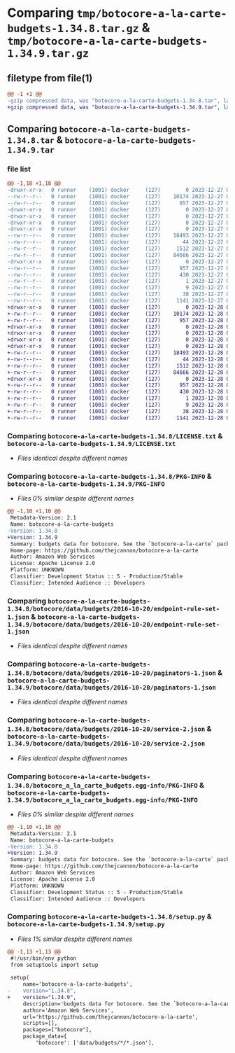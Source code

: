 # Comparing `tmp/botocore-a-la-carte-budgets-1.34.8.tar.gz` & `tmp/botocore-a-la-carte-budgets-1.34.9.tar.gz`

## filetype from file(1)

```diff
@@ -1 +1 @@
-gzip compressed data, was "botocore-a-la-carte-budgets-1.34.8.tar", last modified: Wed Dec 27 01:06:38 2023, max compression
+gzip compressed data, was "botocore-a-la-carte-budgets-1.34.9.tar", last modified: Thu Dec 28 01:06:39 2023, max compression
```

## Comparing `botocore-a-la-carte-budgets-1.34.8.tar` & `botocore-a-la-carte-budgets-1.34.9.tar`

### file list

```diff
@@ -1,18 +1,18 @@
-drwxr-xr-x   0 runner    (1001) docker     (127)        0 2023-12-27 01:06:37.999304 botocore-a-la-carte-budgets-1.34.8/
--rw-r--r--   0 runner    (1001) docker     (127)    10174 2023-12-27 01:06:37.000000 botocore-a-la-carte-budgets-1.34.8/LICENSE.txt
--rw-r--r--   0 runner    (1001) docker     (127)      957 2023-12-27 01:06:37.999304 botocore-a-la-carte-budgets-1.34.8/PKG-INFO
-drwxr-xr-x   0 runner    (1001) docker     (127)        0 2023-12-27 01:06:37.999304 botocore-a-la-carte-budgets-1.34.8/botocore/
-drwxr-xr-x   0 runner    (1001) docker     (127)        0 2023-12-27 01:06:37.999304 botocore-a-la-carte-budgets-1.34.8/botocore/data/
-drwxr-xr-x   0 runner    (1001) docker     (127)        0 2023-12-27 01:06:37.999304 botocore-a-la-carte-budgets-1.34.8/botocore/data/budgets/
-drwxr-xr-x   0 runner    (1001) docker     (127)        0 2023-12-27 01:06:37.999304 botocore-a-la-carte-budgets-1.34.8/botocore/data/budgets/2016-10-20/
--rw-r--r--   0 runner    (1001) docker     (127)    18493 2023-12-27 01:06:28.000000 botocore-a-la-carte-budgets-1.34.8/botocore/data/budgets/2016-10-20/endpoint-rule-set-1.json
--rw-r--r--   0 runner    (1001) docker     (127)       44 2023-12-27 01:06:28.000000 botocore-a-la-carte-budgets-1.34.8/botocore/data/budgets/2016-10-20/examples-1.json
--rw-r--r--   0 runner    (1001) docker     (127)     1512 2023-12-27 01:06:28.000000 botocore-a-la-carte-budgets-1.34.8/botocore/data/budgets/2016-10-20/paginators-1.json
--rw-r--r--   0 runner    (1001) docker     (127)    84666 2023-12-27 01:06:28.000000 botocore-a-la-carte-budgets-1.34.8/botocore/data/budgets/2016-10-20/service-2.json
-drwxr-xr-x   0 runner    (1001) docker     (127)        0 2023-12-27 01:06:37.999304 botocore-a-la-carte-budgets-1.34.8/botocore_a_la_carte_budgets.egg-info/
--rw-r--r--   0 runner    (1001) docker     (127)      957 2023-12-27 01:06:37.000000 botocore-a-la-carte-budgets-1.34.8/botocore_a_la_carte_budgets.egg-info/PKG-INFO
--rw-r--r--   0 runner    (1001) docker     (127)      430 2023-12-27 01:06:37.000000 botocore-a-la-carte-budgets-1.34.8/botocore_a_la_carte_budgets.egg-info/SOURCES.txt
--rw-r--r--   0 runner    (1001) docker     (127)        1 2023-12-27 01:06:37.000000 botocore-a-la-carte-budgets-1.34.8/botocore_a_la_carte_budgets.egg-info/dependency_links.txt
--rw-r--r--   0 runner    (1001) docker     (127)        9 2023-12-27 01:06:37.000000 botocore-a-la-carte-budgets-1.34.8/botocore_a_la_carte_budgets.egg-info/top_level.txt
--rw-r--r--   0 runner    (1001) docker     (127)       38 2023-12-27 01:06:38.003305 botocore-a-la-carte-budgets-1.34.8/setup.cfg
--rw-r--r--   0 runner    (1001) docker     (127)     1141 2023-12-27 01:06:37.000000 botocore-a-la-carte-budgets-1.34.8/setup.py
+drwxr-xr-x   0 runner    (1001) docker     (127)        0 2023-12-28 01:06:39.478261 botocore-a-la-carte-budgets-1.34.9/
+-rw-r--r--   0 runner    (1001) docker     (127)    10174 2023-12-28 01:06:39.000000 botocore-a-la-carte-budgets-1.34.9/LICENSE.txt
+-rw-r--r--   0 runner    (1001) docker     (127)      957 2023-12-28 01:06:39.474261 botocore-a-la-carte-budgets-1.34.9/PKG-INFO
+drwxr-xr-x   0 runner    (1001) docker     (127)        0 2023-12-28 01:06:39.474261 botocore-a-la-carte-budgets-1.34.9/botocore/
+drwxr-xr-x   0 runner    (1001) docker     (127)        0 2023-12-28 01:06:39.474261 botocore-a-la-carte-budgets-1.34.9/botocore/data/
+drwxr-xr-x   0 runner    (1001) docker     (127)        0 2023-12-28 01:06:39.474261 botocore-a-la-carte-budgets-1.34.9/botocore/data/budgets/
+drwxr-xr-x   0 runner    (1001) docker     (127)        0 2023-12-28 01:06:39.474261 botocore-a-la-carte-budgets-1.34.9/botocore/data/budgets/2016-10-20/
+-rw-r--r--   0 runner    (1001) docker     (127)    18493 2023-12-28 01:06:26.000000 botocore-a-la-carte-budgets-1.34.9/botocore/data/budgets/2016-10-20/endpoint-rule-set-1.json
+-rw-r--r--   0 runner    (1001) docker     (127)       44 2023-12-28 01:06:26.000000 botocore-a-la-carte-budgets-1.34.9/botocore/data/budgets/2016-10-20/examples-1.json
+-rw-r--r--   0 runner    (1001) docker     (127)     1512 2023-12-28 01:06:26.000000 botocore-a-la-carte-budgets-1.34.9/botocore/data/budgets/2016-10-20/paginators-1.json
+-rw-r--r--   0 runner    (1001) docker     (127)    84666 2023-12-28 01:06:26.000000 botocore-a-la-carte-budgets-1.34.9/botocore/data/budgets/2016-10-20/service-2.json
+drwxr-xr-x   0 runner    (1001) docker     (127)        0 2023-12-28 01:06:39.474261 botocore-a-la-carte-budgets-1.34.9/botocore_a_la_carte_budgets.egg-info/
+-rw-r--r--   0 runner    (1001) docker     (127)      957 2023-12-28 01:06:39.000000 botocore-a-la-carte-budgets-1.34.9/botocore_a_la_carte_budgets.egg-info/PKG-INFO
+-rw-r--r--   0 runner    (1001) docker     (127)      430 2023-12-28 01:06:39.000000 botocore-a-la-carte-budgets-1.34.9/botocore_a_la_carte_budgets.egg-info/SOURCES.txt
+-rw-r--r--   0 runner    (1001) docker     (127)        1 2023-12-28 01:06:39.000000 botocore-a-la-carte-budgets-1.34.9/botocore_a_la_carte_budgets.egg-info/dependency_links.txt
+-rw-r--r--   0 runner    (1001) docker     (127)        9 2023-12-28 01:06:39.000000 botocore-a-la-carte-budgets-1.34.9/botocore_a_la_carte_budgets.egg-info/top_level.txt
+-rw-r--r--   0 runner    (1001) docker     (127)       38 2023-12-28 01:06:39.478261 botocore-a-la-carte-budgets-1.34.9/setup.cfg
+-rw-r--r--   0 runner    (1001) docker     (127)     1141 2023-12-28 01:06:39.000000 botocore-a-la-carte-budgets-1.34.9/setup.py
```

### Comparing `botocore-a-la-carte-budgets-1.34.8/LICENSE.txt` & `botocore-a-la-carte-budgets-1.34.9/LICENSE.txt`

 * *Files identical despite different names*

### Comparing `botocore-a-la-carte-budgets-1.34.8/PKG-INFO` & `botocore-a-la-carte-budgets-1.34.9/PKG-INFO`

 * *Files 0% similar despite different names*

```diff
@@ -1,10 +1,10 @@
 Metadata-Version: 2.1
 Name: botocore-a-la-carte-budgets
-Version: 1.34.8
+Version: 1.34.9
 Summary: budgets data for botocore. See the `botocore-a-la-carte` package for more info.
 Home-page: https://github.com/thejcannon/botocore-a-la-carte
 Author: Amazon Web Services
 License: Apache License 2.0
 Platform: UNKNOWN
 Classifier: Development Status :: 5 - Production/Stable
 Classifier: Intended Audience :: Developers
```

### Comparing `botocore-a-la-carte-budgets-1.34.8/botocore/data/budgets/2016-10-20/endpoint-rule-set-1.json` & `botocore-a-la-carte-budgets-1.34.9/botocore/data/budgets/2016-10-20/endpoint-rule-set-1.json`

 * *Files identical despite different names*

### Comparing `botocore-a-la-carte-budgets-1.34.8/botocore/data/budgets/2016-10-20/paginators-1.json` & `botocore-a-la-carte-budgets-1.34.9/botocore/data/budgets/2016-10-20/paginators-1.json`

 * *Files identical despite different names*

### Comparing `botocore-a-la-carte-budgets-1.34.8/botocore/data/budgets/2016-10-20/service-2.json` & `botocore-a-la-carte-budgets-1.34.9/botocore/data/budgets/2016-10-20/service-2.json`

 * *Files identical despite different names*

### Comparing `botocore-a-la-carte-budgets-1.34.8/botocore_a_la_carte_budgets.egg-info/PKG-INFO` & `botocore-a-la-carte-budgets-1.34.9/botocore_a_la_carte_budgets.egg-info/PKG-INFO`

 * *Files 0% similar despite different names*

```diff
@@ -1,10 +1,10 @@
 Metadata-Version: 2.1
 Name: botocore-a-la-carte-budgets
-Version: 1.34.8
+Version: 1.34.9
 Summary: budgets data for botocore. See the `botocore-a-la-carte` package for more info.
 Home-page: https://github.com/thejcannon/botocore-a-la-carte
 Author: Amazon Web Services
 License: Apache License 2.0
 Platform: UNKNOWN
 Classifier: Development Status :: 5 - Production/Stable
 Classifier: Intended Audience :: Developers
```

### Comparing `botocore-a-la-carte-budgets-1.34.8/setup.py` & `botocore-a-la-carte-budgets-1.34.9/setup.py`

 * *Files 1% similar despite different names*

```diff
@@ -1,13 +1,13 @@
 #!/usr/bin/env python
 from setuptools import setup
 
 setup(
     name='botocore-a-la-carte-budgets',
-    version="1.34.8",
+    version="1.34.9",
     description='budgets data for botocore. See the `botocore-a-la-carte` package for more info.',
     author='Amazon Web Services',
     url='https://github.com/thejcannon/botocore-a-la-carte',
     scripts=[],
     packages=["botocore"],
     package_data={
         'botocore': ['data/budgets/*/*.json'],
```

